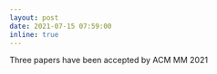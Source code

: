 ```yaml
---
layout: post
date: 2021-07-15 07:59:00
inline: true
---
```


Three papers have been accepted by ACM MM 2021
